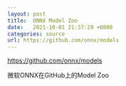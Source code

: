 ```yaml
---
layout: post
title:  ONNX Model Zoo
date:   2021-10-01 21:37:29 +0800
categories: source
url: https://github.com/onnx/models
---
```


https://github.com/onnx/models

微软ONNX在GitHub上的Model Zoo
